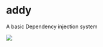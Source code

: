 # addy
A basic Dependency injection system

[![](https://jitpack.io/v/andersfylling/addy.svg)](https://jitpack.io/#andersfylling/addy)
